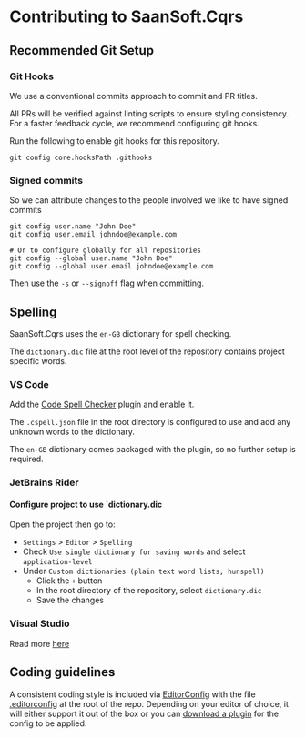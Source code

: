 # Contributing to SaanSoft.Cqrs

## Recommended Git Setup

### Git Hooks

We use a conventional commits approach to commit and PR titles.

All PRs will be verified against linting scripts to ensure styling consistency.
For a faster feedback cycle, we recommend configuring git hooks.

Run the following to enable git hooks for this repository.

```shell
git config core.hooksPath .githooks
```

### Signed commits

So we can attribute changes to the people involved we like to have signed commits

```shell
git config user.name "John Doe"
git config user.email johndoe@example.com

# Or to configure globally for all repositories
git config --global user.name "John Doe"
git config --global user.email johndoe@example.com
```

Then use the `-s` or `--signoff` flag when committing.


## Spelling

SaanSoft.Cqrs uses the `en-GB` dictionary for spell checking.

The `dictionary.dic` file at the root level of the repository contains project specific words.

### VS Code

Add the [Code Spell Checker](https://marketplace.visualstudio.com/items?itemName=streetsidesoftware.code-spell-checker) plugin and enable it.

The `.cspell.json` file in the root directory is configured to use and add any unknown words to the dictionary.

The `en-GB` dictionary comes packaged with the plugin, so no further setup is required.

### JetBrains Rider

#### Configure project to use `dictionary.dic

Open the project then go to:

* `Settings` > `Editor` > `Spelling`
* Check `Use single dictionary for saving words` and select `application-level`
* Under `Custom dictionaries (plain text word lists, hunspell)`
  * Click the `+` button
  * In the root directory of the repository, select `dictionary.dic`
  * Save the changes


### Visual Studio

Read more [here](https://learn.microsoft.com/en-us/visualstudio/ide/text-spell-checker)

## Coding guidelines

A consistent coding style is included via [EditorConfig](https://editorconfig.org/) with the file [.editorconfig](./.editorconfig) at the root of the repo. Depending on your editor of choice, it will either support it out of the box or you can [download a plugin](https://editorconfig.org/#download) for the config to be applied.

